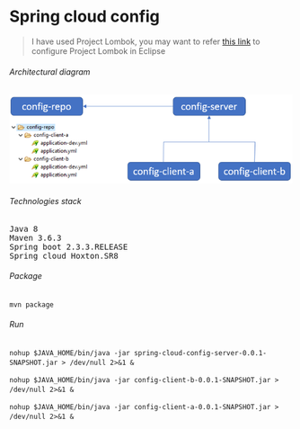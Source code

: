 # Spring cloud config

> I have used Project Lombok, you may want to refer [this link](https://projectlombok.org/setup/eclipse) to configure Project Lombok in Eclipse

###### Architectural diagram 

![](https://github.com/ashishb888/spring-cloud-config-2.2-poc/blob/master/diagrams/spring-cloud-config.PNG)

###### Technologies stack

<pre>
Java 8
Maven 3.6.3
Spring boot 2.3.3.RELEASE
Spring cloud Hoxton.SR8
</pre>

###### Package
` mvn package `

###### Run

` nohup $JAVA_HOME/bin/java -jar spring-cloud-config-server-0.0.1-SNAPSHOT.jar > /dev/null 2>&1 & `

` nohup $JAVA_HOME/bin/java -jar config-client-b-0.0.1-SNAPSHOT.jar > /dev/null 2>&1 & `

` nohup $JAVA_HOME/bin/java -jar config-client-a-0.0.1-SNAPSHOT.jar > /dev/null 2>&1 & `
